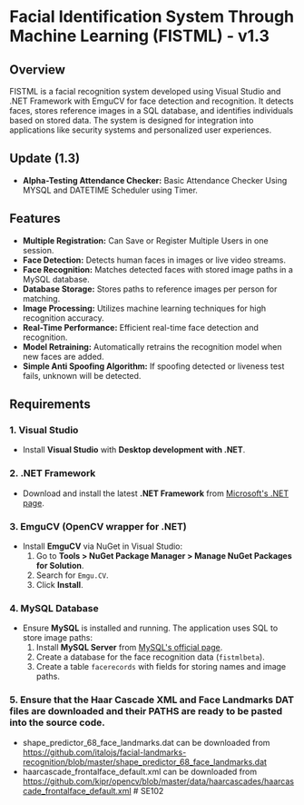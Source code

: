 # Facial Identification System Through Machine Learning (FISTML) - v1.3

## Overview

FISTML is a facial recognition system developed using Visual Studio and .NET Framework with EmguCV for face detection and recognition. It detects faces, stores reference images in a SQL database, and identifies individuals based on stored data. The system is designed for integration into applications like security systems and personalized user experiences.
## Update (1.3)
- **Alpha-Testing Attendance Checker:** Basic Attendance Checker Using MYSQL and DATETIME Scheduler using Timer.
  
## Features
- **Multiple Registration:** Can Save or Register Multiple Users in one session.
- **Face Detection:** Detects human faces in images or live video streams.
- **Face Recognition:** Matches detected faces with stored image paths in a MySQL database.
- **Database Storage:** Stores paths to reference images per person for matching.
- **Image Processing:** Utilizes machine learning techniques for high recognition accuracy.
- **Real-Time Performance:** Efficient real-time face detection and recognition.
- **Model Retraining:** Automatically retrains the recognition model when new faces are added.
- **Simple Anti Spoofing Algorithm:** If spoofing detected or liveness test fails, unknown will be detected.


## Requirements

### 1. Visual Studio
- Install **Visual Studio** with **Desktop development with .NET**.

### 2. .NET Framework
- Download and install the latest **.NET Framework** from [Microsoft's .NET page](https://dotnet.microsoft.com/download).

### 3. EmguCV (OpenCV wrapper for .NET)
- Install **EmguCV** via NuGet in Visual Studio:
  1. Go to **Tools > NuGet Package Manager > Manage NuGet Packages for Solution**.
  2. Search for `Emgu.CV`.
  3. Click **Install**.

### 4. MySQL Database
- Ensure **MySQL** is installed and running. The application uses SQL to store image paths:
  1. Install **MySQL Server** from [MySQL's official page](https://dev.mysql.com/downloads/mysql/).
  2. Create a database for the face recognition data (`fistmlbeta`).
  3. Create a table `facerecords` with fields for storing names and image paths.

### 5. Ensure that the Haar Cascade XML and Face Landmarks DAT files are downloaded and their PATHS are ready to be pasted into the source code.
- shape_predictor_68_face_landmarks.dat can be downloaded from https://github.com/italojs/facial-landmarks-recognition/blob/master/shape_predictor_68_face_landmarks.dat
- haarcascade_frontalface_default.xml can be downloaded from https://github.com/kipr/opencv/blob/master/data/haarcascades/haarcascade_frontalface_default.xml
#   S E 1 0 2  
 